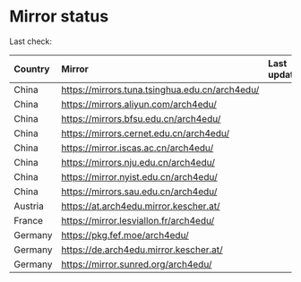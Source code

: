 <script src="./time.js"></script>
# Mirror status
Last check: <script type="text/javascript">localize(1710577211.8109548);</script>

|Country|Mirror|Last update|
|:------|:-----|:----------|
|China|https://mirrors.tuna.tsinghua.edu.cn/arch4edu/|<script type="text/javascript">localize(1710527409);</script>|
|China|https://mirrors.aliyun.com/arch4edu/|<script type="text/javascript">localize(1710527409);</script>|
|China|https://mirrors.bfsu.edu.cn/arch4edu/|<script type="text/javascript">localize(1710527409);</script>|
|China|https://mirrors.cernet.edu.cn/arch4edu/|<script type="text/javascript">localize(1710527409);</script>|
|China|https://mirror.iscas.ac.cn/arch4edu/|<script type="text/javascript">localize(1710527409);</script>|
|China|https://mirrors.nju.edu.cn/arch4edu/|<script type="text/javascript">localize(1710527409);</script>|
|China|https://mirror.nyist.edu.cn/arch4edu/|<script type="text/javascript">localize(1710527409);</script>|
|China|https://mirrors.sau.edu.cn/arch4edu/|<script type="text/javascript">localize(1710527409);</script>|
|Austria|https://at.arch4edu.mirror.kescher.at/|<script type="text/javascript">localize(1710572156);</script>|
|France|https://mirror.lesviallon.fr/arch4edu/|<script type="text/javascript">localize(1710527409);</script>|
|Germany|https://pkg.fef.moe/arch4edu/|<script type="text/javascript">localize(1710572156);</script>|
|Germany|https://de.arch4edu.mirror.kescher.at/|<script type="text/javascript">localize(1710572156);</script>|
|Germany|https://mirror.sunred.org/arch4edu/|<script type="text/javascript">localize(1710572156);</script>|

<script src="./tablefilter/tablefilter.js"></script>
<script src="./table.js"></script>